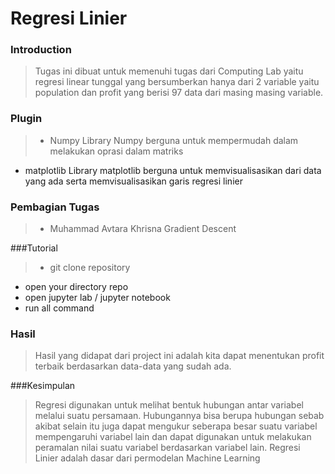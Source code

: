 # Regresi Linier

### Introduction
> Tugas ini dibuat untuk memenuhi tugas dari Computing Lab yaitu regresi linear tunggal yang bersumberkan hanya dari 2 variable yaitu population dan profit yang berisi 97 data dari masing masing variable.

### Plugin
>- Numpy
Library Numpy berguna untuk mempermudah dalam melakukan oprasi dalam matriks
- matplotlib
Library matplotlib berguna untuk memvisualisasikan dari data yang ada serta memvisualisasikan garis regresi linier

### Pembagian Tugas
>- Muhammad Avtara Khrisna 
Gradient Descent

###Tutorial
> - git clone repository
- open your directory repo
- open jupyter lab / jupyter notebook
- run all command

### Hasil
> Hasil yang didapat dari project ini adalah kita dapat menentukan profit terbaik berdasarkan data-data yang sudah ada.

###Kesimpulan
> Regresi digunakan untuk melihat bentuk hubungan antar variabel melalui suatu persamaan. Hubungannya  bisa berupa hubungan sebab akibat selain itu juga dapat mengukur seberapa besar suatu variabel mempengaruhi variabel lain dan dapat digunakan untuk melakukan peramalan nilai suatu variabel berdasarkan variabel lain. Regresi Linier adalah dasar dari permodelan Machine Learning
